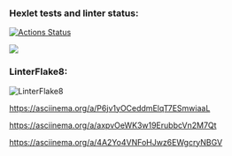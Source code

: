 ### Hexlet tests and linter status:
[![Actions Status](https://github.com/KermittheFroggg/python-project-lvl1/workflows/hexlet-check/badge.svg)](https://github.com/KermittheFroggg/python-project-lvl1/actions)

<a href="https://codeclimate.com/github/codeclimate/codeclimate/maintainability"><img src="https://api.codeclimate.com/v1/badges/a99a88d28ad37a79dbf6/maintainability" /></a>

### LinterFlake8:
![LinterFlake8](https://github.com/KermittheFroggg/python-project-lvl1/actions/workflows/Lint.yml/badge.svg)

https://asciinema.org/a/P6jv1yOCeddmElqT7ESmwiaaL

https://asciinema.org/a/axpvOeWK3w19ErubbcVn2M7Qt

https://asciinema.org/a/4A2Yo4VNFoHJwz6EWgcryNBGV
